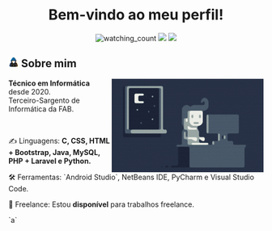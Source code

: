 <div align="center">
  <h1>Bem-vindo ao meu perfil!</h1>
  <img src="https://komarev.com/ghpvc/?username=Pedro-Silveira&color=2D384C" alt="watching_count" />
  <img src="https://img.shields.io/badge/Focus-WEB & Mobile-2D384C" />
  <img src="https://img.shields.io/badge/Languages-Portuguese & English-2D384C" />
</div>

## <picture><img src = "https://github.com/0xAbdulKhalid/0xAbdulKhalid/raw/main/assets/mdImages/about_me.gif" width = 20px></picture> **Sobre mim**
<picture><img alt="Night Coding" src="https://raw.githubusercontent.com/AVS1508/AVS1508/master/assets/Night-Coding.gif" align="right"/></picture>
<p align="left"> 
  <strong>Técnico em Informática</strong> desde 2020.<br>
  Terceiro-Sargento de Informática da FAB.
</p>
<br>
<p align="left">
  ✍️ Linguagens: <strong>C, CSS, HTML + Bootstrap, Java, MySQL, PHP + Laravel e Python.</strong>
</p>
<p align="left">
  🛠 Ferramentas: `Android Studio`, NetBeans IDE, PyCharm e Visual Studio Code.
</p>
<p align="left">
  🤝 Freelance: Estou <strong>disponível</strong> para trabalhos freelance.
</p>
`a`
